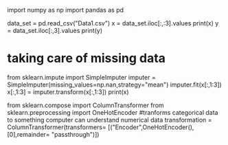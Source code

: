 import numpy as np
import pandas as pd

data_set = pd.read_csv("Data1.csv")
x = data_set.iloc[:,:3].values
print(x)
y = data_set.iloc[:,3].values
print(y)

# taking care of missing data
from sklearn.impute import SimpleImputer
imputer = SimpleImputer(missing_values=np.nan,strategy="mean")
imputer.fit(x[:,1:3])
x[:,1:3] = imputer.transform(x[:,1:3])
print(x)

from sklearn.compose import ColumnTransformer
from sklearn.preprocessing import OneHotEncoder #tranforms categorical data to something computer can understand numerical data
transformation = ColumnTransformer(transformers= [("Encoder",OneHotEncoder(),[0],remainder= "passthrough")])

